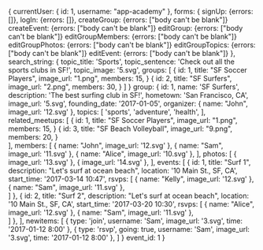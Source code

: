 {
  currentUser: {
    id: 1,
    username: "app-academy"
  },
  forms: {
    signUp: {errors: []},
    logIn: {errors: []},
    createGroup: {errors: ["body can't be blank"]}
    createEvent: {errors: ["body can't be blank"]}
    editGroup: {errors: ["body can't be blank"]}
    editGroupMembers: {errors: ["body can't be blank"]}
    editGroupPhotos: {errors: ["body can't be blank"]}
    editGroupTopics: {errors: ["body can't be blank"]}
    editEvent: {errors: ["body can't be blank"]}
  },
  search_string: {
    topic_title: 'Sports',
    topic_sentence: 'Check out all the sports clubs in SF!',
    topic_image: '5.svg',
    groups: [
      {
        id: 1,
        title: "SF Soccer Players",
        image_url: "1.png",
        members: 15,
      }
      {
        id: 2,
        title: "SF Surfers",
        image_url: "2.png",
        members: 30,
      }
    ]
  }
  group: {
    id: 1,
    name: 'SF Surfers',
    description: 'The best surfing club in SF!',
    hometown: 'San Francisco, CA',
    image_url: '5.svg',
    founding_date: '2017-01-05',
    organizer: {
      name: "John",
      image_url: '12.svg'
    },
    topics: [
      'sports',
      'adventure',
      'health',
    ],
    related_meetups: [
      {
        id: 1,
        title: "SF Soccer Players",
        image_url: "1.png",
        members: 15,
      }
      {
        id: 3,
        title: "SF Beach Volleyball",
        image_url: "9.png",
        members: 20,
      }    
    ],
    members: [
      { name: "John", image_url: '12.svg' },
      { name: "Sam", image_url: '11.svg' },
      { name: "Alice", image_url: '10.svg' },
    ],
    photos: [
      { image_url: '13.svg' },
      { image_url: '14.svg' },
    ],
    events: [
      {
        id: 1,
        title: "Surf 1",
        description: "Let's surf at ocean beach",
        location: '10 Main St., SF, CA',
        start_time: '2017-03-14 10:47',
        rsvps: [
          { name: "Kelly", image_url: '12.svg' },
          { name: "Sam", image_url: '11.svg' },          
        ]
      },
      {
        id: 2,
        title: "Surf 2",
        description: "Let's surf at ocean beach",
        location: '10 Main St., SF, CA',
        start_time: '2017-03-20 10:30',
        rsvps: [
          { name: "Alice", image_url: '12.svg' },
          { name: "Sam", image_url: '11.svg' },          
        ]
      },
    ],
    newitems: [
      {
        type: 'join',
        username: 'Sam',
        image_url: '3.svg',
        time: '2017-01-12 8:00'
      },
      {
        type: 'rsvp',
        going: true,
        username: 'Sam',
        image_url: '3.svg',
        time: '2017-01-12 8:00'
      },
    ]
  }
  event_id: 1
}
